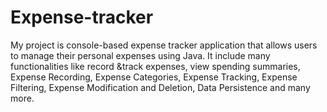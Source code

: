 # Expense-tracker
My project is console-based expense tracker application  that allows users  to manage their personal expenses using Java. It include many functionalities like record &amp;track expenses, view spending summaries, Expense Recording, Expense Categories, Expense Tracking, Expense Filtering, Expense Modification and Deletion, Data Persistence and many more.
